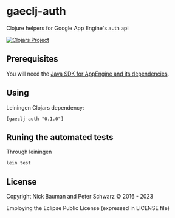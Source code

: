 # gaeclj-auth

Clojure helpers for Google App Engine's auth api

[![Clojars Project](https://img.shields.io/clojars/v/gaeclj-auth.svg)](https://clojars.org/gaeclj-auth)

## Prerequisites

You will need the [Java SDK for AppEngine and its dependencies](https://cloud.google.com/appengine/docs/standard/java/download). 

## Using

Leiningen Clojars dependency:

```
[gaeclj-auth "0.1.0"]
```
## Runing the automated tests

Through leiningen

```shell
lein test
```

## License

Copyright Nick Bauman and Peter Schwarz © 2016 - 2023 

Employing the Eclipse Public License (expressed in LICENSE file)
